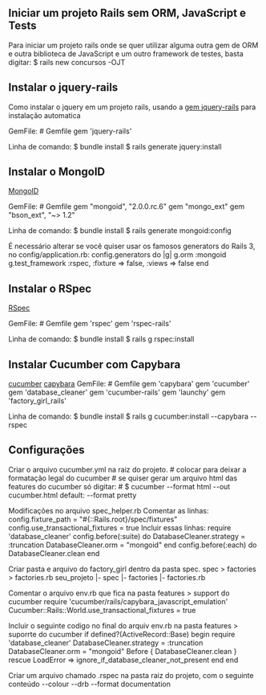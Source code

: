 ## Iniciar um projeto Rails sem ORM, JavaScript e Tests
Para iniciar um projeto rails onde se quer utilizar alguma outra gem de ORM e outra biblioteca de JavaScript e um outro framework de testes, basta digitar:
	$ rails new concursos -OJT

## Instalar o jquery-rails
Como instalar o jquery em um projeto rails, usando a [gem jquery-rails](https://github.com/rails/jquery-ujs) para instalação automatica

GemFile:
	# Gemfile
	gem 'jquery-rails'

Linha de comando:
	$ bundle install
	$ rails generate jquery:install

## Instalar o MongoID
[MongoID](http://mongoid.org/docs/installation/)

GemFile:
	# Gemfile
	gem "mongoid", "2.0.0.rc.6"
	gem "mongo_ext"
	gem "bson_ext", "~> 1.2"

Linha de comando:
	$ bundle install
	$ rails generate mongoid:config

É necessário alterar se você quiser usar os famosos generators do Rails 3, no config/application.rb:
	config.generators do |g|
		g.orm                 :mongoid
		g.test_framework      :rspec, :fixture => false, :views => false
	end

## Instalar o RSpec
[RSpec](http://rspec.info/)

GemFile:
	# Gemfile
	gem 'rspec'
	gem 'rspec-rails'

Linha de comando:
	$ bundle install
	$ rails g rspec:install

## Instalar Cucumber com Capybara
[cucumber](http://cukes.info/) [capybara](https://github.com/jnicklas/capybara)
GemFile:
	# Gemfile
	gem 'capybara'
	gem 'cucumber'
	gem 'database_cleaner'
	gem 'cucumber-rails'
	gem 'launchy'
	gem 'factory_girl_rails'

Linha de comando:
	$ bundle install
	$ rails g cucumber:install --capybara --rspec

## Configurações
Criar o arquivo cucumber.yml na raiz do projeto.
	# colocar para deixar a formatação legal do cucumber
	# se quiser gerar um arquivo html das features do cucumber só digitar:
	# $ cucumber --format html --out cucumber.html
	default: --format pretty

Modificações no arquivo spec_helper.rb
Comentar as linhas:
	config.fixture_path = "#{::Rails.root}/spec/fixtures"
	config.use_transactional_fixtures = true
Incluir essas linhas:
	require 'database_cleaner'
	config.before(:suite) do
		DatabaseCleaner.strategy = :truncation
		DatabaseCleaner.orm = "mongoid"
	end
	config.before(:each) do
		DatabaseCleaner.clean
	end

Criar pasta e arquivo do factory_girl dentro da pasta spec.
	spec > factories > factories.rb
	seu_projeto
	  |- spec
	      |- factories
	          |- factories.rb

Comentar o arquivo env.rb que fica na pasta features > support do cucumber
	require 'cucumber/rails/capybara_javascript_emulation'
	Cucumber::Rails::World.use_transactional_fixtures = true

Incluir o seguinte codigo no final do arquiv env.rb na pasta features > suporrte do cucumber
	if defined?(ActiveRecord::Base)
		begin
			require 'database_cleaner'
			DatabaseCleaner.strategy = :truncation
			DatabaseCleaner.orm = "mongoid"
			Before { DatabaseCleaner.clean }
		rescue LoadError => ignore_if_database_cleaner_not_present
		end
	end

Criar um arquivo chamado .rspec na pasta raiz do projeto, com o seguinte conteúdo 
	--colour
	--drb
	--format documentation 